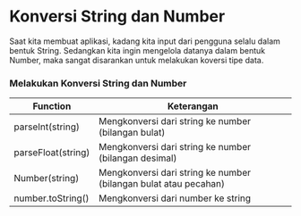 # Konversi String dan Number

Saat kita membuat aplikasi, kadang kita input dari pengguna selalu dalam bentuk
String. Sedangkan kita ingin mengelola datanya dalam bentuk Number, maka sangat
disarankan untuk melakukan koversi tipe data.

### Melakukan Konversi String dan Number

| Function           | Keterangan                                                       |
| ------------------ | ---------------------------------------------------------------- |
| parseInt(string)   | Mengkonversi dari string ke number (bilangan bulat)              |
| parseFloat(string) | Mengkonversi dari string ke number (bilangan desimal)            |
| Number(string)     | Mengkonversi dari string ke number (bilangan bulat atau pecahan) |
| number.toString()  | Mengkonversi dari number ke string                               |
